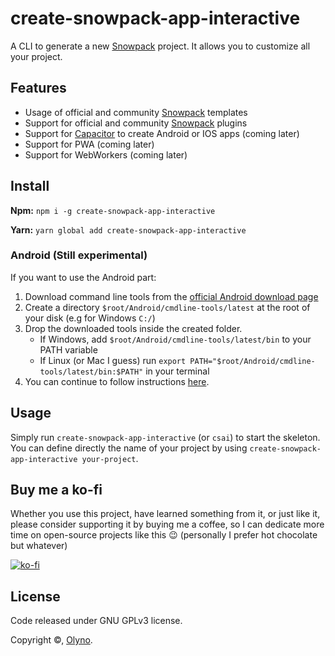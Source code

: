 # create-snowpack-app-interactive

A CLI to generate a new [Snowpack](https://www.snowpack.dev) project. It allows you to customize all your project.

## Features

 * Usage of official and community [Snowpack](https://www.snowpack.dev) templates
 * Support for official and community [Snowpack](https://www.snowpack.dev) plugins
 * Support for [Capacitor](https://capacitorjs.com) to create Android or IOS apps (coming later)
 * Support for PWA (coming later)
 * Support for WebWorkers (coming later)

## Install

**Npm:** ``npm i -g create-snowpack-app-interactive``

**Yarn:** ``yarn global add create-snowpack-app-interactive``

### Android (Still experimental)

If you want to use the Android part:

 1. Download command line tools from the [official Android download page](https://developer.android.com/studio#downloads)
 2. Create a directory ``$root/Android/cmdline-tools/latest`` at the root of your disk (e.g for Windows ``C:/``)
 3. Drop the downloaded tools inside the created folder.
    * If Windows, add ``$root/Android/cmdline-tools/latest/bin`` to your PATH variable
    * If Linux (or Mac I guess) run ``export PATH="$root/Android/cmdline-tools/latest/bin:$PATH"`` in your terminal
 4. You can continue to follow instructions [here](https://guides.codepath.com/android/installing-android-sdk-tools#:~:text=%2F-,Installing%20the%20Android%20SDK%20(Manual%20Way),for%20your%20build%20machine%20OS.).

## Usage

Simply run ``create-snowpack-app-interactive`` (or ``csai``) to start the skeleton. You can define directly the name of your project by using ``create-snowpack-app-interactive your-project``.

## Buy me a ko-fi

Whether you use this project, have learned something from it, or just like it, please consider supporting it by buying me a coffee, so I can dedicate more time on open-source projects like this 😉 (personally I prefer hot chocolate but whatever)

[![ko-fi](https://www.ko-fi.com/img/githubbutton_sm.svg)](https://ko-fi.com/olyno)

## License

Code released under GNU GPLv3 license.

Copyright ©, [Olyno](https://github.com/Olyno).